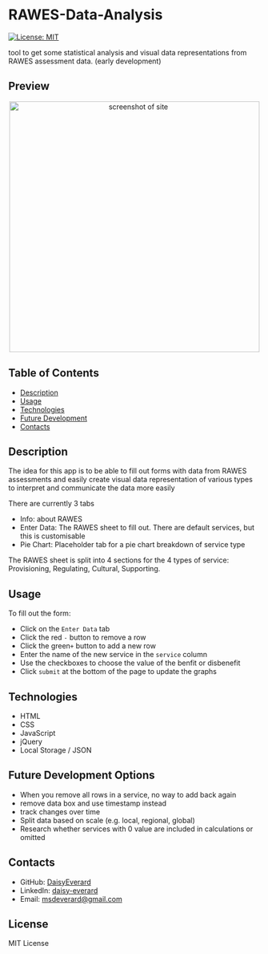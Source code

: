 # RAWES-Data-Analysis
[![License: MIT](https://img.shields.io/badge/License-MIT-yellow.svg)](https://opensource.org/licenses/MIT)

tool to get some statistical analysis and visual data representations from RAWES assessment data. (early development)

## Preview

<p align="center">
<img src="./assets/images/preview.png" width="500" alt="screenshot of site">
</p>

## Table of Contents

- [Description](#description)
- [Usage](#usage)
- [Technologies](#technologies)
- [Future Development](#future-development-options)
- [Contacts](#contacts)

## Description

The idea for this app is to be able to fill out forms with data from RAWES assessments and easily create visual data representation of various types to interpret and communicate the data more easily

There are currently 3 tabs
- Info: about RAWES
- Enter Data: The RAWES sheet to fill out. There are default services, but this is customisable
- Pie Chart: Placeholder tab for a pie chart breakdown of service type

The RAWES sheet is split into 4 sections for the 4 types of service: Provisioning, Regulating, Cultural, Supporting.

## Usage

To fill out the form:
- Click on the `Enter Data` tab
- Click the red `-` button to remove a row
- Click the green`+` button to add a new row
- Enter the name of the new service in the `service` column
- Use the checkboxes to choose the value of the benfit or disbenefit
- Click `submit` at the bottom of the page to update the graphs

## Technologies

- HTML
- CSS
- JavaScript
- jQuery
- Local Storage / JSON

## Future Development Options

- When you remove all rows in a service, no way to add back again
- remove data box and use timestamp instead
- track changes over time
- Split data based on scale (e.g. local, regional, global)
- Research whether services with 0 value are included in calculations or omitted

## Contacts

- GitHub: [DaisyEverard](https://github.com/DaisyEverard)
- LinkedIn: [daisy-everard](https://www.linkedin.com/in/daisy-everard/)
- Email: msdeverard@gmail.com

## License

MIT License